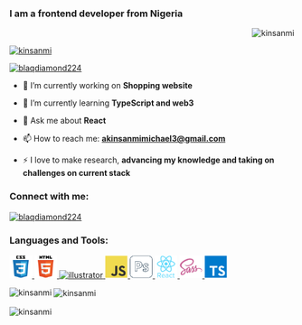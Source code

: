 <h3 align="left">I am a frontend developer from Nigeria</h3>

<p align="right" width="50"> <img src="https://img.freepik.com/free-vector/hand-coding-concept-illustration_114360-8193.jpg?w=740&t=st=1705671197~exp=1705671797~hmac=b47e426c0a6ceaa93fd8d4605138ebfe179d8a308de8077dc74d74f261119636" alt="kinsanmi" /> </p>

<p align="left"> <a href="https://github.com/ryo-ma/github-profile-trophy"><img src="https://github-profile-trophy.vercel.app/?username=kinsanmi" alt="kinsanmi" /></a> </p>

<p align="left"> <a href="https://twitter.com/blaqdiamond224" target="blank"><img src="https://img.shields.io/twitter/follow/blaqdiamond224?logo=twitter&style=for-the-badge" alt="blaqdiamond224" /></a> </p>

- 🔭 I’m currently working on **Shopping website**

- 🌱 I’m currently learning **TypeScript and web3**

- 💬 Ask me about **React**

- 📫 How to reach me: **akinsanmimichael3@gmail.com**

- ⚡ I love to make research, **advancing my knowledge and taking on challenges on current stack**

<h3 align="left">Connect with me:</h3>
<p align="left">
<a href="https://twitter.com/blaqdiamond224" target="blank"><img align="center" src="https://raw.githubusercontent.com/rahuldkjain/github-profile-readme-generator/master/src/images/icons/Social/twitter.svg" alt="blaqdiamond224" height="30" width="40" /></a>
</p>

<h3 align="left">Languages and Tools:</h3>
<p align="left"> <a href="https://www.w3schools.com/css/" target="_blank" rel="noreferrer"> <img src="https://raw.githubusercontent.com/devicons/devicon/master/icons/css3/css3-original-wordmark.svg" alt="css3" width="40" height="40"/> </a> <a href="https://www.w3.org/html/" target="_blank" rel="noreferrer"> <img src="https://raw.githubusercontent.com/devicons/devicon/master/icons/html5/html5-original-wordmark.svg" alt="html5" width="40" height="40"/> </a> <a href="https://www.adobe.com/in/products/illustrator.html" target="_blank" rel="noreferrer"> <img src="https://www.vectorlogo.zone/logos/adobe_illustrator/adobe_illustrator-icon.svg" alt="illustrator" width="40" height="40"/> </a> <a href="https://developer.mozilla.org/en-US/docs/Web/JavaScript" target="_blank" rel="noreferrer"> <img src="https://raw.githubusercontent.com/devicons/devicon/master/icons/javascript/javascript-original.svg" alt="javascript" width="40" height="40"/> </a> <a href="https://www.photoshop.com/en" target="_blank" rel="noreferrer"> <img src="https://raw.githubusercontent.com/devicons/devicon/master/icons/photoshop/photoshop-line.svg" alt="photoshop" width="40" height="40"/> </a> <a href="https://reactjs.org/" target="_blank" rel="noreferrer"> <img src="https://raw.githubusercontent.com/devicons/devicon/master/icons/react/react-original-wordmark.svg" alt="react" width="40" height="40"/> </a> <a href="https://sass-lang.com" target="_blank" rel="noreferrer"> <img src="https://raw.githubusercontent.com/devicons/devicon/master/icons/sass/sass-original.svg" alt="sass" width="40" height="40"/> </a> <a href="https://www.typescriptlang.org/" target="_blank" rel="noreferrer"> <img src="https://raw.githubusercontent.com/devicons/devicon/master/icons/typescript/typescript-original.svg" alt="typescript" width="40" height="40"/> </a> </p>

<p><img align="left" src="https://github-readme-stats.vercel.app/api/top-langs?username=kinsanmi&show_icons=true&locale=en&layout=compact" alt="kinsanmi" /></p>

<p>&nbsp;<img align="center" src="https://github-readme-stats.vercel.app/api?username=kinsanmi&show_icons=true&locale=en" alt="kinsanmi" /></p>

<p><img align="center" src="https://github-readme-streak-stats.herokuapp.com/?user=kinsanmi&" alt="kinsanmi" /></p>
